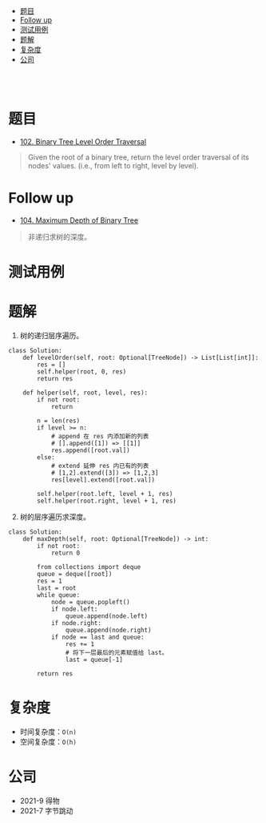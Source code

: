 - [题目](#题目)
- [Follow up](#follow-up)
- [测试用例](#测试用例)
- [题解](#题解)
- [复杂度](#复杂度)
- [公司](#公司)

</br></br>

# 题目
- [102. Binary Tree Level Order Traversal](https://leetcode.com/problems/binary-tree-level-order-traversal/)
> Given the root of a binary tree, return the level order traversal of its nodes' values. (i.e., from left to right, level by level).

# Follow up
- [104. Maximum Depth of Binary Tree](https://leetcode.com/problems/maximum-depth-of-binary-tree/description/)
> 非递归求树的深度。

# 测试用例

# 题解
1. 树的递归层序遍历。
```
class Solution:
    def levelOrder(self, root: Optional[TreeNode]) -> List[List[int]]:
        res = []
        self.helper(root, 0, res)
        return res

    def helper(self, root, level, res):
        if not root:
            return
        
        n = len(res)
        if level >= n:
            # append 在 res 内添加新的列表
            # [].append([1]) => [[1]]
            res.append([root.val])
        else:
            # extend 延伸 res 内已有的列表
            # [1,2].extend([3]) => [1,2,3]
            res[level].extend([root.val])

        self.helper(root.left, level + 1, res)
        self.helper(root.right, level + 1, res)
```
2. 树的层序遍历求深度。
```
class Solution:
    def maxDepth(self, root: Optional[TreeNode]) -> int:
        if not root:
            return 0

        from collections import deque
        queue = deque([root])
        res = 1
        last = root
        while queue:
            node = queue.popleft() 
            if node.left:
                queue.append(node.left)
            if node.right:
                queue.append(node.right)
            if node == last and queue:
                res += 1
                # 将下一层最后的元素赋值给 last。
                last = queue[-1]

        return res
```

# 复杂度
- 时间复杂度：`O(n)`
- 空间复杂度：`O(h)`

# 公司
- 2021-9 得物
- 2021-7 字节跳动